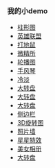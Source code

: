  <h3>我的小demo</h3>
    <ul>
        <li>
            <a href="https://kisesese.github.io/css3/3D柱形图/柱形图.html">柱形图</a>
        </li>
        <li>
            <a href="https://kisesese.github.io/LOL/英雄联盟.html">英雄联盟</a>
        </li>
        <li>
            <a href="https://kisesese.github.io/day8/打地鼠.html">打地鼠</a>
        </li>
        <li>
            <a href="https://kisesese.github.io/bottstrap/微精所.html">微精所</a>
        </li>
        <li>
            <a href="https://kisesese.github.io/day8/高级轮播.html">轮播图</a>
        </li>
        <li>
            <a href="https://kisesese.github.io/accordion/手风琴.html">手风琴</a>
        </li>
        <li>
            <a href="https://kisesese.github.io/bottstrap/index.html">冷淡</a>
        </li>
        <li>
            <a href="https://kisesese.github.io/transfer/立方体.html">大转盘</a>
        </li>
        <li>
            <a href="https://kisesese.github.io/transfer/切片.html">大转盘</a>
        </li>
        <li>
            <a href="https://kisesese.github.io/transfer/万花筒.html">大转盘</a>
        </li>
        <li>
            <a href="https://kisesese.github.io/css3/侧边栏.html">侧边栏</a>
        </li>
        <li>
            <a href="https://kisesese.github.io/css3/3D旋转图.html">3D旋转图</a>
        </li>
        <li>
            <a href="https://kisesese.github.io/day13/照片墙.html">照片墙</a>
        </li>
        <li>
            <a href="https://kisesese.github.io/day13/星星特效.html">星星特效</a>
        </li>
        <li>
            <a href="https://kisesese.github.io/gri/美女相册.html">美女相册</a>
        </li>
        <li>
            <a href="https://kisesese.github.io/s/大转盘.html">大转盘</a>
        </li>
    </ul>